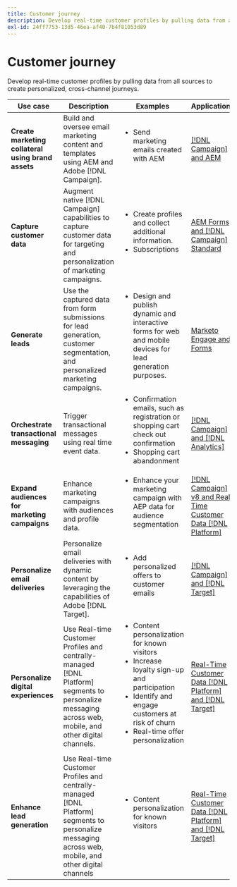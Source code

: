 ```yaml
---
title: Customer journey
description: Develop real-time customer profiles by pulling data from all sources to create personalized, cross-channel journeys.
exl-id: 24ff7753-13d5-46ea-af40-7b4f81053d89
---
```

# Customer journey

Develop real-time customer profiles by pulling data from all sources to create personalized, cross-channel journeys. 


<table>
 <thead>
    <tr>
      <th>Use case</th>
      <th>Description</th>
      <th>Examples</th>
      <th>Applications</th>
    </tr>
  </thead>
  <tbody>
<tr>
  <td><strong>Create marketing collateral using brand assets</strong><br></td>
  <td>Build and oversee email marketing content and templates using AEM and Adobe [!DNL Campaign].</td>
  <td>
    <ul style="margin-top: 0;">
      <li>Send marketing emails created with AEM</li>
    </ul>    
  </td>
  <td><a href="../integrations-between-applications/experience-manager/experience-manager-campaign.md">[!DNL Campaign] and AEM</a></td>
</tr>

<tr>
  <td><strong>Capture customer data</strong><br></td>
 <td>Augment native [!DNL Campaign] capabilities to capture customer data for targeting and personalization of marketing campaigns.</td>
  <td>
    <ul style="margin-top: 0;">
      <li>Create profiles and collect additional information. </li>
      <li>Subscriptions</li>
    </ul>
  </td>
  <td><a href="../integrations-between-applications/experience-manager/experience-manager-campaign.md">AEM Forms and [!DNL Campaign] Standard</a></td>
</tr>

<tr>
  <td><strong>Generate leads</strong><br></td>
  <td>Use the captured data from form submissions for lead generation, customer segmentation, and personalized marketing campaigns.</td>
    <td>
    <ul style="margin-top: 0;">
      <li>Design and publish dynamic and interactive forms for web and mobile devices for lead generation purposes.</li>
    </ul>
  </td>
  <td><a href="../integrations-between-applications/experience-manager/experience-manager-marketo.md">Marketo Engage and Forms</td>
</tr>

<tr>
  <td><strong>Orchestrate transactional messaging</strong><br></td>
  <td>Trigger transactional messages using real time event data.</td>
  <td>
    <ul style="margin-top: 0;">
      <li>Confirmation emails, such as registration or shopping cart check out confirmation </li>
      <li>Shopping cart abandonment</li>
    </ul>
  </td>
  <td><a href="../integrations-between-applications/campaign/campaign-analytics.md">[!DNL Campaign] and [!DNL Analytics]</a></td>
</tr>

<tr>
  <td><strong>Expand audiences for marketing campaigns</strong><br></td>
  <td>Enhance marketing campaigns with audiences and profile data.</td>
  <td>
    <ul style="margin-top: 0;">
      <li>Enhance your marketing campaign with AEP data for audience segmentation</li>
    </ul>
  </td>
 <td><a href="../integrations-between-applications/campaign/campaign-rtcdp.md">[!DNL Campaign] v8 and Real Time Customer Data [!DNL Platform]</a></td>
</tr>

<tr>
  <td><strong>Personalize email deliveries</strong><br></td>
  <td>Personalize email deliveries with dynamic content by leveraging the capabilities of Adobe [!DNL Target].</td>
  <td>
    <ul style="margin-top: 0;">
      <li>Add personalized offers to customer emails</li>
    </ul>
  </td>
  <td><a href="../integrations-between-applications/campaign/campaign-target.md">[!DNL Campaign] and [!DNL Target]</a></td>
</tr>

<tr>
  <td><strong>Personalize digital experiences</strong><br></td>
  <td>Use Real-time Customer Profiles and centrally-managed [!DNL Platform] segments to personalize messaging across web, mobile, and other digital channels.</td>
  <td>
    <ul style="margin-top: 0;">
      <li>Content personalization for known visitors</li>
      <li>Increase loyalty sign-up and participation</li>
      <li>Identify and engage customers at risk of churn</li>
      <li>Real-time offer personalization</li>
    </ul>
  </td>
  <td><a href="../integrations-between-applications/rtcdp/rtcdp-target.md">Real-Time Customer Data [!DNL Platform] and [!DNL Target]</a></td>
</tr>

<tr>
  <td><strong>Enhance lead generation</strong><br></td>
  <td>Use Real-time Customer Profiles and centrally-managed [!DNL Platform] segments to personalize messaging across web, mobile, and other digital channels</td>
  <td>
    <ul style="margin-top: 0;">
      <li>Content personalization for known visitors</li>
    </ul>
  </td>
  <td><a href="../integrations-between-applications/rtcdp/rtcdp-target.md">Real-Time Customer Data [!DNL Platform] and [!DNL Target]</a></td>
</tr>
</tbody>
</table>
